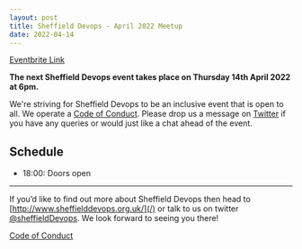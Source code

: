 ```yaml
---
layout: post
title: Sheffield Devops - April 2022 Meetup
date: 2022-04-14
---
```


[Eventbrite Link](https://www.eventbrite.co.uk/e/sheffield-devops-april-2022-tickets-308563219897)

**The next Sheffield Devops event takes place on Thursday 14th April 2022 at 6pm.**

We're striving for Sheffield Devops to be an inclusive event that is open to all. We operate a [Code of Conduct](http://www.sheffielddevops.org.uk/post/166824850299/code-of-conduct). Please drop us a message on [Twitter](https://twitter.com/sheffieldDevops) if you have any queries or would just like a chat ahead of the event.

## **Schedule**

- 18:00: Doors open

---

If you’d like to find out more about Sheffield Devops then head to [http://www.sheffielddevops.org.uk/](/) or talk to us on twitter [@sheffieldDevops](https://twitter.com/sheffieldDevops). We look forward to seeing you there!

[Code of Conduct](/code-of-conduct)
